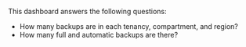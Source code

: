 This dashboard answers the following questions:

- How many backups are in each tenancy, compartment, and region?
- How many full and automatic backups are there?
